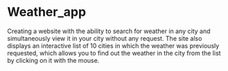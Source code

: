 # Weather_app
Creating a website with the ability to search for weather in any city and simultaneously view it in your city without any request. The site also displays an interactive list of 10 cities in which the weather was previously requested, which allows you to find out the weather in the city from the list by clicking on it with the mouse.
